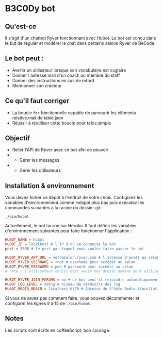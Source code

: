 # B3C0Dy bot

## Qu'est-ce
Il s'agit d'un chatbot Ryver fonctionnant avec Hubot. 
Le bot est conçu dans le but de réguler et modérer le chat dans certains salons Ryver de BeCode. 


## Le bot peut : 
- Avertir un utilisateur lorsque son vocabulaire est vuglaire
- Donner l'adresse mail d'un coach ou membre du staff
- Donner des instructions en cas de retard
- Mentionner son créateur


## Ce qu'il faut corriger
- La boucle `for` fonctionnelle capable de parcourir les éléments relative.mail de table.json
- Réussir à réutiliser cette boucle pour table.simple


## Objectif
- Relier l'API de Ryver avec ce bot afin de pouvoir
- - Gérer les messages
- - Gérer les utilisateurs

## Installation & environnement

Vous devez forker ce dépot à l'endroit de votre choix.
Configurez les variables d'environnement comme indiqué plus bas puis exécutez les commandes suivantes à la racine du dossier git :

```
./bin/hubot
``` 

Actuellement, le bot tourne sur Heroku. Il faut définir les variables d'environnement suivantes pour faire fonctionner l'application : 

```ini
HUBOT_NAME = hubot
HUBOT_IP = localhost # l'IP d'où se connecte le bot
port = 5556 # le port par lequel vous voulez faire passer le bot

HUBOT_RYVER_APP_URL = votresalon.ryver.com # l'adresse d'accès au salon Ryver
HUBOT_RYVER_USERNAME = root # username pour accéder au salon
HUBOT_RYVER_PASSWORD = pwd # password pour accéder au salon
# note : L'utilisateur choisi doit avoir des droits admins pour utiliser l'API correctement

HUBOT_RYVER_JOIN_FORUMS = no # Le bot peut-il rejoindre automatiquement tous les salons trouvés ? 
HUBOT_LOG_LEVEL = debug # niveau de verbosité des log
HUBOT_REDIS_BRAIN = localhost:6379 # Adresse de l'hôte Redis (facultatif je crois)
```

Si vous ne savez pas comment faire, vous pouvez décommenter et configurer les lignes 8 à 15 de `./bin/hubot`. 


## Notes
Les scripts sont écrits en coffeeScript, bon courage. 